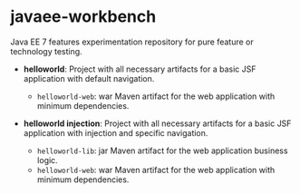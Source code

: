 javaee-workbench
================

Java EE 7 features experimentation repository for pure feature or technology testing.

* **helloworld**: Project with all necessary artifacts for a basic JSF application with default navigation.
  * `helloworld-web`: war Maven artifact for the web application with minimum dependencies.

* **helloworld injection**: Project with all necessary artifacts for a basic JSF application with injection and specific navigation.
  * `helloworld-lib`: jar Maven artifact for the web application business logic.
  * `helloworld-web`: war Maven artifact for the web application with minimum dependencies.
